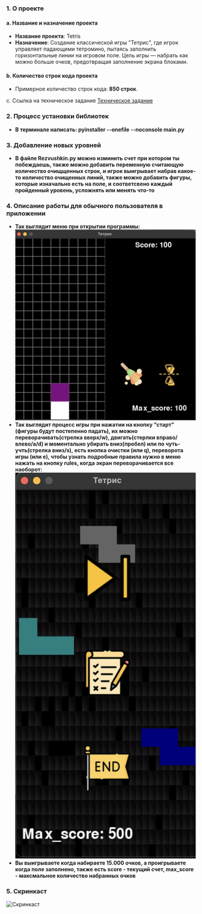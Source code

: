 ### 1. О проекте
#### a. Название и назначение проекта
- **Название проекта**: Tetris
- **Назначение**: Создание классической игры "Тетрис", где игрок управляет падающими тетромино, пытаясь заполнить горизонтальные линии на игровом поле. Цель игры — набрать как можно больше очков, предотвращая заполнение экрана блоками.

#### b. Количество строк кода проекта
- Примерное количество строк кода: **850 строк**.

c. Ссылка на техническое задание
[Техническое задание](materials/technical_specification.md)

### 2. Процесс установки библиотек
-   **В терминале написать: pyinstaller --onefile --noconsole main.py**

### 3. Добавление новых уровней
-   **В файле Rezvushkin.py можно изминить счет при котором ты побеждаешь, также можно добавить переменную считающую количество очищщенных строк, и игрок выигрывает набрав какое-то количество очищенных линий, также можно добавить фигуры, которые изначально есть на поле, и соответсвено каждый пройденный уровень, усложнять или менять что-то**

### 4. Описание работы для обычного пользователя в приложении
-   **Так выглядит меню при открытии программы:**
![Меню](materials/menu_screenshot.PNG)
-   **Так выглядит процесс игры при нажатии на кнопку "старт" (фигуры будут постепенно падать), их можно переворачивать(стрелка вверх/w), двигать(стерлки вправо/влево/a/d) и моментально убирать вниз(пробел) или по чуть-учть(стрелка вниз/s), есть кнопка очистки (или q), переворота игры (или e), чтобы узнать подробные правила нужно в меню нажать на кнопку rules, когда экран переворачивается все наоборот:**
![Процесс игры](materials/game_process.PNG)
-   **Вы выигрываете когда набираете 15.000 очков, а проигрываете когда поле заполнено, также есть score - текущий счет, max_score - максмальное количество набранных очков**

### 5. Скринкаст
![Скринкаст](https://rutube.ru/video/private/34e5a094c0d8c18bf7883ae066410b85/?p=UXrfkn9-BjqOmIj7igRpPQ)